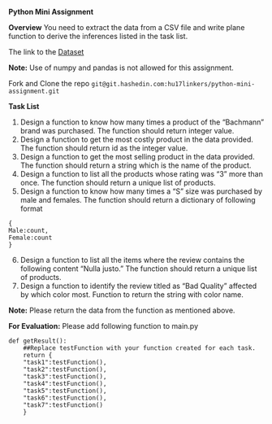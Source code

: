 **Python Mini Assignment**



**Overview**
You need to extract the data from a CSV file and write plane function to derive the inferences listed in the task list.

The link to the [Dataset](https://drive.google.com/open?id=1WEw65E9-5CBsTadbgAIQbL6UPOL2SH7p)

**Note:** Use of numpy and pandas is not allowed for this assignment.

Fork and Clone the repo 
`git@git.hashedin.com:hu17linkers/python-mini-assignment.git`


**Task List**


1.  Design a function to know how many times a product of the “Bachmann” brand was purchased. The function should return integer value.
2.  Design a function to get the most costly product in the data provided. The function should return id as the integer value.
3.  Design a function to get the most selling product in the data provided. The function should return a string which is the name of the product.
4.  Design a function to list all the products whose rating was “3” more than once. The function should return a unique list of products.
5.  Design a function to know how many times a “S” size was purchased by male and females. The function should return a dictionary of following format 
```
{
Male:count, 
Female:count
}
```

6.  Design a function to list all the items where the review contains the following content “Nulla justo.” The function should return a unique list of products.
7.  Design a function to identify the review titled as “Bad Quality” affected by which color most. Function to return the string with color name.

**Note:** Please return the data from the function as mentioned above.


**For Evaluation:**
Please add following function to main.py
```
def getResult():
    ##Replace testFunction with your function created for each task.
    return {
	"task1":testFunction(),
	"task2":testFunction(),
	"task3":testFunction(),
	"task4":testFunction(),
	"task5":testFunction(),
	"task6":testFunction(),
	"task7":testFunction()
	}
```



